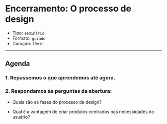 # Encerramento: O processo de design

- Tipo: `seminário`
- Formato: `guiado`
- Duração: `10min`

***

## Agenda

### 1. Repassemos o que aprendemos até agora.

### 2. Respondamos às perguntas da abertura:

- Quais são as fases do processo de design?

- Qual é a vantagem de criar produtos centrados nas necessidades do usuário?
